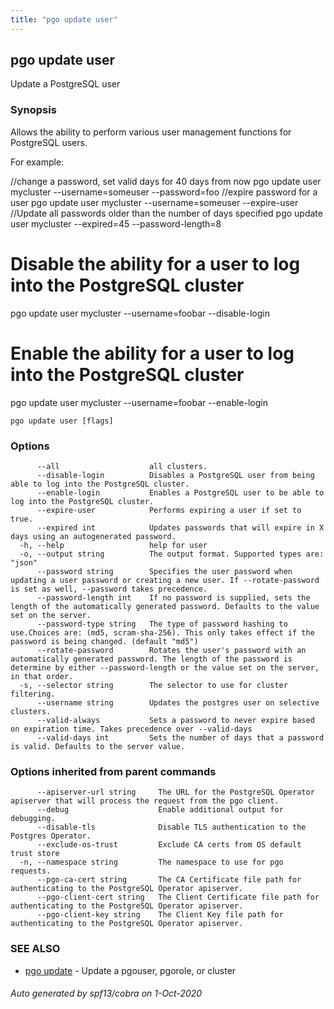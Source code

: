 ```yaml
---
title: "pgo update user"
---
```

## pgo update user

Update a PostgreSQL user

### Synopsis

Allows the ability to perform various user management functions for PostgreSQL users.

For example:

//change a password, set valid days for 40 days from now
pgo update user mycluster --username=someuser --password=foo
//expire password for a user
pgo update user mycluster --username=someuser --expire-user
//Update all passwords older than the number of days specified
pgo update user mycluster --expired=45 --password-length=8

# Disable the ability for a user to log into the PostgreSQL cluster
pgo update user mycluster --username=foobar --disable-login

# Enable the ability for a user to log into the PostgreSQL cluster
pgo update user mycluster --username=foobar --enable-login
		

```
pgo update user [flags]
```

### Options

```
      --all                    all clusters.
      --disable-login          Disables a PostgreSQL user from being able to log into the PostgreSQL cluster.
      --enable-login           Enables a PostgreSQL user to be able to log into the PostgreSQL cluster.
      --expire-user            Performs expiring a user if set to true.
      --expired int            Updates passwords that will expire in X days using an autogenerated password.
  -h, --help                   help for user
  -o, --output string          The output format. Supported types are: "json"
      --password string        Specifies the user password when updating a user password or creating a new user. If --rotate-password is set as well, --password takes precedence.
      --password-length int    If no password is supplied, sets the length of the automatically generated password. Defaults to the value set on the server.
      --password-type string   The type of password hashing to use.Choices are: (md5, scram-sha-256). This only takes effect if the password is being changed. (default "md5")
      --rotate-password        Rotates the user's password with an automatically generated password. The length of the password is determine by either --password-length or the value set on the server, in that order.
  -s, --selector string        The selector to use for cluster filtering.
      --username string        Updates the postgres user on selective clusters.
      --valid-always           Sets a password to never expire based on expiration time. Takes precedence over --valid-days
      --valid-days int         Sets the number of days that a password is valid. Defaults to the server value.
```

### Options inherited from parent commands

```
      --apiserver-url string     The URL for the PostgreSQL Operator apiserver that will process the request from the pgo client.
      --debug                    Enable additional output for debugging.
      --disable-tls              Disable TLS authentication to the Postgres Operator.
      --exclude-os-trust         Exclude CA certs from OS default trust store
  -n, --namespace string         The namespace to use for pgo requests.
      --pgo-ca-cert string       The CA Certificate file path for authenticating to the PostgreSQL Operator apiserver.
      --pgo-client-cert string   The Client Certificate file path for authenticating to the PostgreSQL Operator apiserver.
      --pgo-client-key string    The Client Key file path for authenticating to the PostgreSQL Operator apiserver.
```

### SEE ALSO

* [pgo update](/pgo-client/reference/pgo_update/)	 - Update a pgouser, pgorole, or cluster

###### Auto generated by spf13/cobra on 1-Oct-2020
